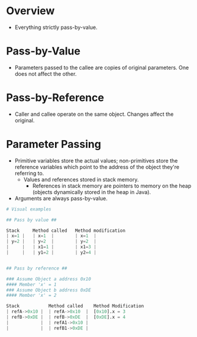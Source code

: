 <!--
  Author: NE- https://github.com/NE-
  Date: 2022 September 23
  Purpose: Java Packages
-->

# Overview
- Everything strictly pass-by-value.

# Pass-by-Value
- Parameters passed to the callee are copies of original parameters. One does not affect the other.

# Pass-by-Reference
- Caller and callee operate on the same object. Changes affect the original.

# Parameter Passing
- Primitive variables store the actual values; non-primitives store the reference variables which point to the address of the object they're referring to.
  - Values and references stored in stack memory.
    - References in stack memory are pointers to memory on the heap (objects dynamically stored in the heap in Java).
- Arguments are always pass-by-value.
```py
# Visual examples

## Pass by value ##

Stack     Method called   Method modification
| x=1 |   | x=1  |        | x=1  |
| y=2 |   | y=2  |        | y=2  |
|     |   | x1=1 |        | x1=3 |
|     |   | y1=2 |        | y2=4 |


## Pass by reference ##

### Assume Object a address 0x10
#### Member 'x' = 1
### Assume Object b address 0xDE
#### Member 'x' = 2

Stack           Method called    Method Modification
| refA->0x10 |  | refA->0x10  |  [0x10].x = 3
| refB->0xDE |  | refB->0xDE  |  [0xDE].x = 4
|            |  | refA1->0x10 |
|            |  | refB1->0xDE |
```
